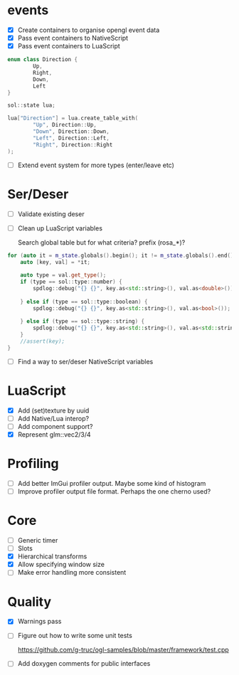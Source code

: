 # events

- [x] Create containers to organise opengl event data
- [x] Pass event containers to NativeScript
- [x] Pass event containers to LuaScript

```cpp
enum class Direction {
		Up,
		Right,
		Down,
		Left
}

sol::state lua;

lua["Direction"] = lua.create_table_with( 
		"Up", Direction::Up, 
		"Down", Direction::Down, 
		"Left", Direction::Left, 
		"Right", Direction::Right 
);
```

- [ ] Extend event system for more types (enter/leave etc)

# Ser/Deser

- [ ] Validate existing deser
- [ ] Clean up LuaScript variables

	Search global table but for what criteria? prefix (rosa_*)?

```cpp
for (auto it = m_state.globals().begin(); it != m_state.globals().end(); ++it) {
	auto [key, val] = *it;
	
	auto type = val.get_type();
	if (type == sol::type::number) {
		spdlog::debug("{} {}", key.as<std::string>(), val.as<double>());
	
	} else if (type == sol::type::boolean) {
		spdlog::debug("{} {}", key.as<std::string>(), val.as<bool>());
	
	} else if (type == sol::type::string) {
		spdlog::debug("{} {}", key.as<std::string>(), val.as<std::string>());
	}
	//assert(key);
}
```

- [ ] Find a way to ser/deser NativeScript variables

# LuaScript

- [x] Add (set)texture by uuid
- [ ] Add Native/Lua interop?
- [ ] Add component support?
- [x] Represent glm::vec2/3/4

# Profiling

- [ ] Add better ImGui profiler output. Maybe some kind of histogram
- [ ] Improve profiler output file format. Perhaps the one cherno used?

# Core

- [ ] Generic timer
- [ ] Slots
- [x] Hierarchical transforms
- [x] Allow specifying window size
- [ ] Make error handling more consistent

# Quality

- [x] Warnings pass
- [ ] Figure out how to write some unit tests

	https://github.com/g-truc/ogl-samples/blob/master/framework/test.cpp

- [ ] Add doxygen comments for public interfaces